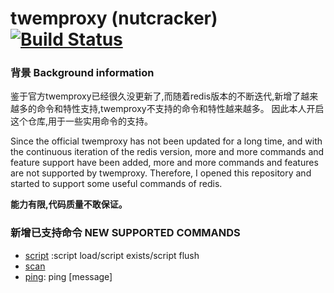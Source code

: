 # twemproxy (nutcracker) [![Build Status](https://github.com/twitter/twemproxy/actions/workflows/main.yml/badge.svg?branch=master)](https://github.com/twitter/twemproxy/actions/workflows/main.yml?query=branch%3Amaster)

### 背景 Background information
鉴于官方twemproxy已经很久没更新了,而随着redis版本的不断迭代,新增了越来越多的命令和特性支持,twemproxy不支持的命令和特性越来越多。
因此本人开启这个仓库,用于一些实用命令的支持。

Since the official twemproxy has not been updated for a long time, and with the continuous iteration of the redis version, more and more commands and feature support have been added, more and more commands and features are not supported by twemproxy.
Therefore, I opened this repository and started to support some useful commands of redis.

**能力有限,代码质量不敢保证。**

### 新增已支持命令 NEW SUPPORTED COMMANDS
- [script](https://redis.io/commands/script-load/) :script load/script exists/script flush
- [scan](https://redis.io/commands/scan/)
- [ping](https://redis.io/commands/ping/): ping [message]
